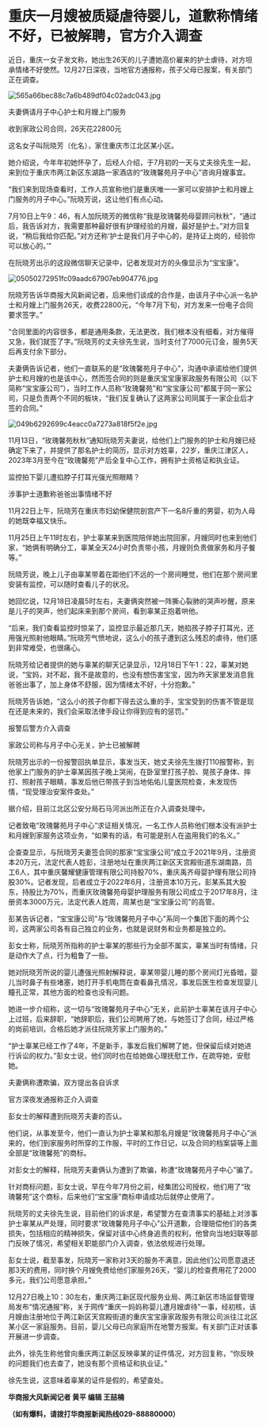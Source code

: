 # 重庆一月嫂被质疑虐待婴儿，道歉称情绪不好，已被解聘，官方介入调查

近日，重庆一女子发文称，她出生26天的儿子遭她高价雇来的护士虐待，对方坦承情绪不好使然。12月27日深夜，当地官方通报称，孩子父母已报案，有关部门正在调查。

![565a66bec88c7a6b489df04c02adc043.jpg](./重庆一月嫂被质疑虐待婴儿道歉称情绪不好已被解聘官方介入调查/565a66bec88c7a6b489df04c02adc043.jpg)

夫妻俩请月子中心护士和月嫂上门服务

收到家政公司合同，26天花22800元

这名女子叫阮晓芳（化名），家住重庆市江北区某小区。

她介绍说，今年年初她怀孕了，后经人介绍，于7月初的一天与丈夫徐先生一起，来到位于重庆市两江新区东湖路一家酒店的“玫瑰馨苑月子中心”咨询月嫂事宜。

“我们来到现场查看时，工作人员宣称他们是重庆唯一一家可以安排护士和月嫂上门服务的月子中心。”阮晓芳说，这让他们有点心动。

7月10日上午9：46，有人加阮晓芳的微信称“我是玫瑰馨苑母婴顾问秋秋”，“通过后，我告诉对方，我需要那种最好很有护理经验的月嫂，最好是护士。”对方回复说，“稍后我给你匹配。”对方还称‘护士是我们月子中心的，是持证上岗的，经验你可以放心的。’”

在阮晓芳出示的这段微信聊天记录中，记者发现对方的头像显示为“宝宝康”。

![05050272951fc09aadc67907eb904776.jpg](./重庆一月嫂被质疑虐待婴儿道歉称情绪不好已被解聘官方介入调查/05050272951fc09aadc67907eb904776.jpg)

阮晓芳告诉华商报大风新闻记者，后来他们谈成的合作是，由该月子中心派一名护士和月嫂上门服务26天，收费22800元，“今年7月下旬，对方发来一份电子合同要求签字。”

“合同里面的内容很多，都是通用条款，无法更改，我们根本没有细看，对方催得又急，我们就签了字。”阮晓芳的丈夫徐先生说，当时支付了7000元订金，服务5天后再支付余下部分。

夫妻俩告诉记者，他们一直联系的是“玫瑰馨苑月子中心”，沟通中承诺给他们提供护士和月嫂的也是该中心，然而签合同的则是重庆宝宝康家政服务有限公司（以下简称“宝宝康公司”），当时工作人员称“玫瑰馨苑”和“宝宝康公司”都属于同一家公司，只是负责两个不同的板块，“我们反复确认了这两家公司同属于一家企业后才签的合同。”

![049b6292699c4eacc0a7273a818f5f2e.jpg](./重庆一月嫂被质疑虐待婴儿道歉称情绪不好已被解聘官方介入调查/049b6292699c4eacc0a7273a818f5f2e.jpg)

11月13日，“玫瑰馨苑秋秋”通知阮晓芳夫妻说，给他们上门服务的护士和月嫂已经确定下来了，并提供了那名护士的简历，显示对方姓辜，22岁，重庆江津区人，2023年3月至今在“玫瑰馨苑”产后全复中心工作，拥有护士资格证和执业证。

监控拍下婴儿遭掐脖子打耳光强光照眼睛？

涉事护士道歉称爸爸出事情绪不好

11月22日上午，阮晓芳在重庆市妇幼保健院剖宫产下一名8斤重的男婴，初为人母的她既幸福又快乐。

11月25日上午11时左右，护士辜某来到医院陪伴她出院回家，月嫂同时也来到他们家，“她俩有明确分工，辜某全天24小时负责带小孩，月嫂则负责做家务和月子餐等。”

阮晓芳说，晚上儿子由辜某带着在距他们不远的一个房间睡觉，他们在那个房间里安装有监控，可以随时查看儿子的状况。

她回忆说，12月18日凌晨5时左右，夫妻俩突然被一阵撕心裂肺的哭声吵醒，原来是儿子的哭声，他们起床来到那个房间，看到辜某正抱着哄他。

“后来，我们查看监控时惊呆了，监控显示最近那几天，她掐孩子脖子打耳光，还用强光照射他眼睛。”阮晓芳气愤地说，这么小的孩子遭到这么残忍的虐待，他们感到非常难受，也很痛心。

阮晓芳给记者提供的她与辜某的聊天记录显示，12月18日下午1：22，辜某对她说，“宝妈，对不起，我不是故意的，也没有想伤害宝宝，因为昨天家里发消息我爸爸出事了，加上身体不舒服，因为情绪太不好，十分抱歉。”

阮晓芳告诉她，“这么小的孩子你都下得去这么重的手，宝宝受到的伤害不管是现在还是未来的，我们会采取法律手段让你得到应有的惩罚。”

报警后警方介入调查

家政公司称与月子中心无关，护士已被解聘

阮晓芳出示的一份报警回执单显示，事发当天，她丈夫徐先生拨打110报警称，到他家上门服务的护士辜某因孩子晚上哭闹，在卧室里打孩子脸、晃孩子身体、摔打、照射孩子眼睛，事发后他已带孩子到当地佑佑儿童医院检查，未发现伤情，“现受理治安案件查处。”

据介绍，目前江北区公安分局石马河派出所正在介入调查处理中。

记者致电“玫瑰馨苑月子中心”求证相关情况，一名工作人员称他们根本没有派护士和月嫂到家服务这项业务，“如果有的话，有可能是别人在盗用我们的名义。”

企查查显示，与阮晓芳夫妻签合同的那家“宝宝康公司”成立于2021年9月，注册资本20万元，法定代表人姓彭，注册地址在重庆两江新区天宫殿街道东湖南路，员工6人，其中重庆馨耀健康管理有限公司持股70%，重庆禹齐母婴护理有限公司持股30%。记者发现，后者成立于2022年6月，注册资本10万元，彭某系其大股东，持股比为70%，而重庆玫瑰馨苑母婴护理服务有限公司成立于2017年8月，注册资本3000万元，法定代表人姓周，周某也是“宝宝康公司”的高管。

彭某告诉记者，“宝宝康公司”与“玫瑰馨苑月子中心”系同一个集团下面的两个公司，这两家公司各有自己独立的业务，也就是说财务和业务都是独立的。

彭女士称，阮晓芳所指称的护士辜某的那些行为全部不属实，辜某当时有情绪，只是动作大了点，行为粗鲁了一些。

她对阮晓芳所说的婴儿遭强光照射解释说，辜某带婴儿睡的那个房间灯光昏暗，婴儿当时鼻子有些堵塞，她打开手机电筒在查看鼻孔情况，事发后医生检查发现婴儿瞳孔正常，其他方面的检查也没有问题。

她进一步介绍称，这一切与“玫瑰馨苑月子中心”无关，此前护士辜某在该月子中心上过班，后来辞职，“她辞职后，我们公司聘用了她，与她签订了合同，经过严格的岗前培训，合格后她才派往阮晓芳家上门服务的。”

“护士辜某已经工作了4年，不是新手，事发后我们解聘了她，但保留后续对她进行诉讼的权力。”彭女士说，他们同时也在给她做心理抚慰工作，在疏导她，安慰她。

夫妻俩称遭欺骗，双方提出各自诉求

官方深夜发通报称正介入调查

彭女士的解释遭到阮晓芳夫妻的否认。

他们说，从事发至今，他们一直认为护士辜某和那名月嫂是“玫瑰馨苑月子中心”派来的，他们到家服务时所穿的工作服，平时的工作日记，以及合同的档案袋等上面全部是“玫瑰馨苑”的商标。

对彭女士的解释，阮晓芳夫妻俩认为遭到了欺骗，称遭“玫瑰馨苑月子中心”骗了。

针对商标问题，彭女士说，早在今年7月份之前，经集团公司授权，他们用了“玫瑰馨苑”这个商标，后来他们“宝宝康”商标申请成功后就停止使用了。

阮晓芳的丈夫徐先生说，目前他们的诉求是，希望警方在查清事实的基础上对涉事护士辜某从严处理，同时要求“玫瑰馨苑月子中心”公开道歉，合理赔偿他们的各类损失，包括相应的精神损失，保留对该中心终身追责的权利，他曾向当地妇联等部门反映了情况，希望相关职能部门介入调查，依法依规进行处理。

彭女士说，截至事发，阮晓芳一家称对3天的服务不满意，因此他们公司愿意退还那3天的费用，同时换个月嫂免费给他们家服务26天，“婴儿的检查费用花了2000多元，我们公司愿意承担。”

12月27日晚上10：30左右，重庆两江新区现代服务业局、两江新区市场监督管理局发布“情况通报”称，关于网传“重庆一妈妈称婴儿遭月嫂虐待”一事，经初核，该月嫂由注册地位于两江新区天宫殿街道的重庆宝宝康家政服务有限公司派往江北区某小区一家庭服务。目前，婴儿父母已向家庭所在地警方报案。有关部门正对该事开展进一步调查。

此外，徐先生称他曾向重庆两江新区反映辜某的证件情况，对方回复称，“你反映的问题我们也去查了，她没有那个资格证和执业证。”

徐先生说，这意味着辜某的证件是假的，希望查处。

**华商报大风新闻记者 黄平 编辑 王喆楠**

**（如有爆料，请拨打华商报新闻热线029-88880000）**


